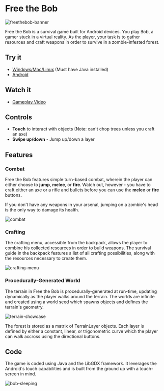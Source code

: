 Free the Bob
========

![freethebob-banner](https://cloud.githubusercontent.com/assets/10332234/5578811/04ddecd6-8ffd-11e4-81c4-e1f9c7883374.jpg)

Free the Bob is a survival game built for Android devices. You play Bob, a gamer stuck in a virtual reality. As the
player, your task is to gather resources and craft weapons in order to survive in a zombie-infested forest. 

## Try it
  * [Windows/Mac/Linux](https://drive.google.com/uc?export=download&id=0B6MbXVer0CxbQ1VwYzJzeXIwMmc) (Must have Java installed)
  * [Android](http://cs.mcgill.ca/~jlucui/portfolio/dls/free_the_bob/survivor-android.apk)

## Watch it
* [Gameplay Video](https://vimeo.com/152283359)

Controls
-----
  * <strong>Touch</strong> to interact with objects (Note: can't chop trees unless you craft an axe)
  * <strong>Swipe up/down</strong> - Jump up/down a layer
  
Features
-----

### Combat
Free the Bob features simple turn-based combat, wherein the player can either choose
to <b>jump</b>, <b>melee</b>, or <b>fire</b>. Watch out, however - you
have to craft either an axe or a rifle and bullets before you can use 
the <b>melee</b> or <b>fire</b> buttons.

If you don't have any weapons in your arsenal, jumping on a zombie's head
is the only way to damage its health.

![combat](https://cloud.githubusercontent.com/assets/10332234/5574656/f23d9162-8f93-11e4-806a-d1a09b85ba0d.jpg)

### Crafting
The crafting menu, accessible from the backpack, allows the player to combine
his collected resources in order to build weapons. The survival guide in the
backpack features a list of all crafting possibilities, along with the resources
necessary to create them.

![crafting-menu](https://cloud.githubusercontent.com/assets/10332234/5574666/5c549a28-8f94-11e4-8f73-ef9235320976.jpg)
  
### Procedurally-Generated World

The terrain in Free the Bob is procedurally-generated at run-time, updating dynamically as the player walks around the terrain.
The worlds are infinite and created using a world seed which spawns objects and defines the terrain's geometry.  

![terrain-showcase](https://cloud.githubusercontent.com/assets/10332234/5574696/050ca782-8f95-11e4-9ac4-4d9c51fa7962.jpg)

The forest is stored as a matrix of TerrainLayer objects. Each layer is defined by either a constant, linear, or trigonometric
curve which the player can walk accross using the directional buttons.

Code
-----

The game is coded using Java and the LibGDX framework. It leverages the Android's touch capabilities and is built from the
ground up with a touch-screen in mind.

![bob-sleeping](https://cloud.githubusercontent.com/assets/10332234/5578796/ae6a42dc-8ffc-11e4-84cd-c43989d7f257.jpg)


